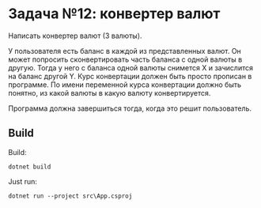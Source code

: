 ﻿# Задача №12: конвертер валют
Написать конвертер валют (3 валюты).

У пользователя есть баланс в каждой из представленных валют. Он может попросить сконвертировать часть баланса с одной валюты в другую. Тогда у него с баланса одной валюты снимется X и зачислится на баланс другой Y. Курс конвертации должен быть просто прописан в программе.
По имени переменной курса конвертации должно быть понятно, из какой валюты в какую валюту конвертируется.

Программа должна завершиться тогда, когда это решит пользователь.

## Build

Build:
```
dotnet build
```

Just run:
```
dotnet run --project src\App.csproj
```
